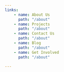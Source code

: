 ```yaml
---
links: 
    - name: About Us
      path: "/about"
    - name: Projects
      path: "/about"
    - name: Contact Us
      path: "/about"
    - name: Blog
      path: "/about"
    - name: Get Involved
      path: "/about"

---
```

